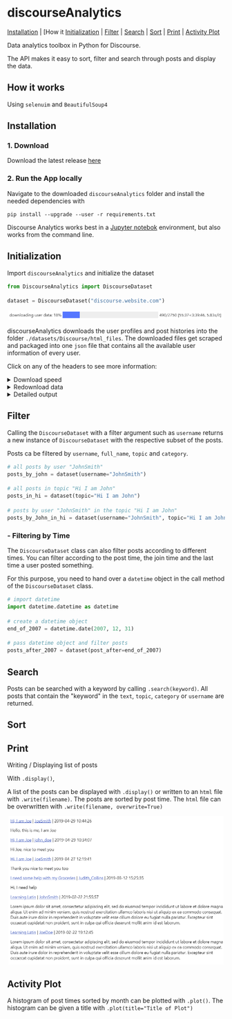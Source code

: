 # discourseAnalytics


[Installation](#installation) | [How it  [Initialization](#initialization) | [Filter](#filter) | [Search](#search) | [Sort](#sort) | [Print](#print) | [Activity Plot](#activity-plot)

Data analytics toolbox in Python for Discourse.

The API makes it easy to sort, filter and search through posts and display the data. 

## How it works

Using `selenuim` and `BeautifulSoup4`

## Installation

### 1. Download

Download the latest release [here](download.com)

### 2. Run the App locally

Navigate to the downloaded `discourseAnalytics` folder and install the needed dependencies with 
```
pip install --upgrade --user -r requirements.txt
```

Discourse Analytics works best in a [Jupyter notebok](https://jupyter.org/) environment, but also works from the command line.

## Initialization

Import `discourseAnalytics` and initialize the dataset    
```python
from DiscourseAnalytics import DiscourseDataset

dataset = DiscourseDataset("discourse.website.com")
```

<p align="center">
<img  src="https://raw.githubusercontent.com/bl4ckp4nther4/discourseAnalytics/main/images/downloading_progress_bar.PNG" width="500">
</p>


discourseAnalytics downloads the user profiles and post histories into the folder `./datasets/Discourse/html_files`.
The downloaded files get scraped and packaged into one `json` file that contains all the available user information of every user.

Click on any of the headers to see more information: 

<details>
<summary>Download speed</summary>
 
  The download process can take some time. To speed things up, you can use the argument `sleep_time`. This changes the amount of seconds that `selenium` waits to load more content after scrolling to the bottom.  
```python
dataset = DiscourseDataset(discourse_website, sleep_time=1)
```

</details>

<details>
<summary>Redownload data</summary>

If the source files get corruped, the data can be redownloaded with the arguments `overwrite_html=True` and `overwrite_html=True`.  
```python
dataset = DiscourseDataset(discourse_website, overwrite_html=True, overwrite_json=True)  
```

</details>  

<details>
<summary>Detailed output</summary>

A more detailed output while downloading and scraping can be printed with the argument `supress_output=False`.  
```python
dataset = DiscourseDataset(discourse_website, supress_output=False)
```

</details>
  
## Filter

Calling the ```DiscourseDataset``` with a filter argument such as `username` returns a new instance of ```DiscourseDataset``` with the respective  subset of the posts.

Posts ca be filtered by `username`, `full_name`, `topic` and `category`.

```python
# all posts by user "JohnSmith"
posts_by_john = dataset(username="JohnSmith")

# all posts in topic "Hi I am John"
posts_in_hi = dataset(topic="Hi I am John")

# posts by user "JohnSmith" in the topic "Hi I am John"
posts_by_John_in_hi = dataset(username="JohnSmith", topic="Hi I am John")
```

### - Filtering by Time 

The `DiscourseDataset` class can also filter posts according to different times. 
You can filter according to the post time, the join time and the last time a user posted something.

For this purpose, you need to hand over a `datetime` object in the call method of the `DiscourseDataset` class.

```python
# import datetime
import datetime.datetime as datetime

# create a datetime object
end_of_2007 = datetime.date(2007, 12, 31)

# pass datetime object and filter posts
posts_after_2007 = dataset(post_after=end_of_2007)
```

## Search

Posts can be searched with a keyword by calling `.search(keyword)`. All posts that contain the "keyword" in the `text`, `topic`, `category` or `username` are returned.

## Sort

## Print

Writing / Displaying list of posts

With `.display()`, 

A list of the posts can be displayed with `.display()` or written to an `html` file with `.write(filename)`. 
The posts are sorted by post time.
The `html` file can be overwritten with `.write(filename, overwrite=True)`

<p align="center">
<img  src="https://raw.githubusercontent.com/bl4ckp4nther4/discourseAnalytics/main/images/display_function.PNG" width="500">
</p>


## Activity Plot

A histogram of post times sorted by month can be plotted with `.plot()`. The histogram can be given a title with `.plot(title="Title of Plot")`
